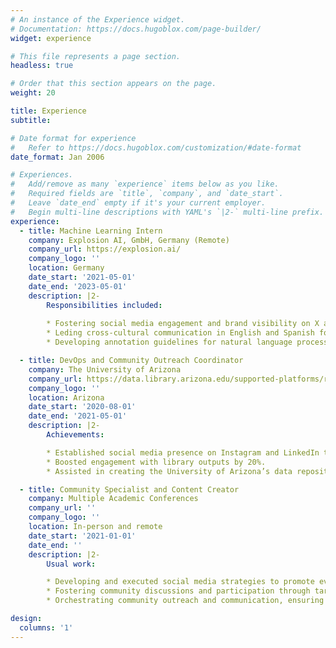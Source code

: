 ```yaml
---
# An instance of the Experience widget.
# Documentation: https://docs.hugoblox.com/page-builder/
widget: experience

# This file represents a page section.
headless: true

# Order that this section appears on the page.
weight: 20

title: Experience
subtitle:

# Date format for experience
#   Refer to https://docs.hugoblox.com/customization/#date-format
date_format: Jan 2006

# Experiences.
#   Add/remove as many `experience` items below as you like.
#   Required fields are `title`, `company`, and `date_start`.
#   Leave `date_end` empty if it's your current employer.
#   Begin multi-line descriptions with YAML's `|2-` multi-line prefix.
experience:
  - title: Machine Learning Intern
    company: Explosion AI, GmbH, Germany (Remote)
    company_url: https://explosion.ai/
    company_logo: ''
    location: Germany
    date_start: '2021-05-01'
    date_end: '2023-05-01'
    description: |2-
        Responsibilities included:
        
        * Fostering social media engagement and brand visibility on X and LinkedIn.
        * Leding cross-cultural communication in English and Spanish for machine learning projects, bridging gaps between engineers and customers.
        * Developing annotation guidelines for natural language processing.

  - title: DevOps and Community Outreach Coordinator
    company: The University of Arizona
    company_url: https://data.library.arizona.edu/supported-platforms/redata
    company_logo: ''
    location: Arizona
    date_start: '2020-08-01'
    date_end: '2021-05-01'
    description: |2-
        Achievements:

        * Established social media presence on Instagram and LinkedIn to promote library services.
        * Boosted engagement with library outputs by 20%.
        * Assisted in creating the University of Arizona’s data repository to support open, reproducible research.

  - title: Community Specialist and Content Creator
    company: Multiple Academic Conferences
    company_url: ''
    company_logo: ''
    location: In-person and remote
    date_start: '2021-01-01'
    date_end: ''
    description: |2-
        Usual work:

        * Developing and executed social media strategies to promote events on Instagram, YouTube, and Slack.
        * Fostering community discussions and participation through targeted outreach.
        * Orchestrating community outreach and communication, ensuring smooth operations and high engagement.

design:
  columns: '1'
---
```

